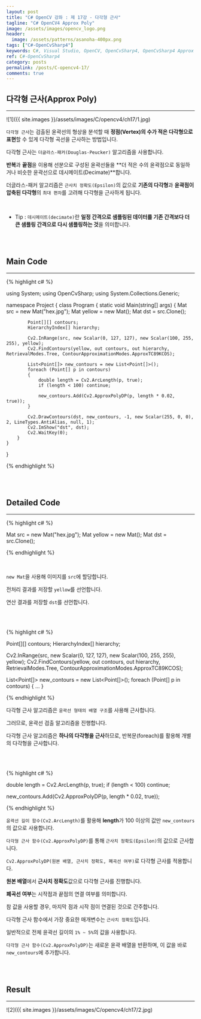 ```yaml
---
layout: post
title: "C# OpenCV 강좌 : 제 17강 - 다각형 근사"
tagline: "C# OpenCV4 Approx Poly"
image: /assets/images/opencv_logo.png
header:
  image: /assets/patterns/asanoha-400px.png
tags: ["C#-OpenCvSharp4"]
keywords: C#, Visual Studio, OpenCV, OpenCvSharp4, OpenCvSharp4 Approx Poly
ref: C#-OpenCvSharp4
category: posts
permalink: /posts/C-opencv4-17/
comments: true
---
```


## 다각형 근사(Approx Poly) ##
----------

![1]({{ site.images }}/assets/images/C/opencv4/ch17/1.jpg)

`다각형 근사`는 검출된 윤곽선의 형상을 분석할 때 **정점(Vertex)의 수가 적은 다각형으로 표현**할 수 있게 다각형 곡선을 근사하는 방법입니다.

다각형 근사는 `더글라스-패커(Douglas-Peucker)` 알고리즘을 사용합니다.

**반복**과 **끝점**을 이용해 선분으로 구성된 윤곽선들을 **더 적은 수의 윤곽점으로 동일하거나 비슷한 윤곽선으로 데시메이트(Decimate)**합니다.

더글라스-패커 알고리즘은 `근사치 정확도(Epsilon)`의 값으로 **기존의 다각형**과 **윤곽점이 압축된 다각형**의 `최대 편차`를 고려해 다각형을 근사하게 됩니다.

<br>

* Tip : `데시메이트(decimate)`란 **일정 간격으로 샘플링된 데이터를 기존 간격보다 더 큰 샘플링 간격으로 다시 샘플링하는 것**을 의미합니다.

<br>
<br>

## Main Code ##
----------

{% highlight c# %}

using System;
using OpenCvSharp;
using System.Collections.Generic;

namespace Project
{
    class Program
    {
        static void Main(string[] args)
        {
            Mat src = new Mat("hex.jpg");
            Mat yellow = new Mat();
            Mat dst = src.Clone();

            Point[][] contours;
            HierarchyIndex[] hierarchy;

            Cv2.InRange(src, new Scalar(0, 127, 127), new Scalar(100, 255, 255), yellow);
            Cv2.FindContours(yellow, out contours, out hierarchy, RetrievalModes.Tree, ContourApproximationModes.ApproxTC89KCOS);

            List<Point[]> new_contours = new List<Point[]>();
            foreach (Point[] p in contours)
            {
                double length = Cv2.ArcLength(p, true);
                if (length < 100) continue;

                new_contours.Add(Cv2.ApproxPolyDP(p, length * 0.02, true));
            }

            Cv2.DrawContours(dst, new_contours, -1, new Scalar(255, 0, 0), 2, LineTypes.AntiAlias, null, 1);
            Cv2.ImShow("dst", dst);
            Cv2.WaitKey(0);
        }   
    }
}

{% endhighlight %}

<br>
<br>

## Detailed Code ##
----------

{% highlight c# %}

Mat src = new Mat("hex.jpg");
Mat yellow = new Mat();
Mat dst = src.Clone();

{% endhighlight %}

<br>

`new Mat`을 사용해 이미지를 `src`에 할당합니다.

전처리 결과를 저장할 `yellow`를 선언합니다.

연산 결과를 저장할 `dst`를 선언합니다.

<br>
<br>

{% highlight c# %}

Point[][] contours;
HierarchyIndex[] hierarchy;

Cv2.InRange(src, new Scalar(0, 127, 127), new Scalar(100, 255, 255), yellow);
Cv2.FindContours(yellow, out contours, out hierarchy, RetrievalModes.Tree, ContourApproximationModes.ApproxTC89KCOS);

List<Point[]> new_contours = new List<Point[]>();
foreach (Point[] p in contours)
{
    ...
}

{% endhighlight %}

다각형 근사 알고리즘은 `윤곽선 형태의 배열 구조`를 사용해 근사합니다.

그러므로, 윤곽선 검출 알고리즘을 진행합니다.

다각형 근사 알고리즘은 **하나의 다각형을 근사**하므로, 반복문(foreach)를 활용해 개별의 다각형을 근사합니다.

<br>
<br>

{% highlight c# %}

double length = Cv2.ArcLength(p, true);
if (length < 100) continue;

new_contours.Add(Cv2.ApproxPolyDP(p, length * 0.02, true));

{% endhighlight %}

`윤곽선 길이 함수(Cv2.ArcLength)`를 활용해 **length**가 100 이상의 값만 `new_contours`의 값으로 사용합니다.

`다각형 근사 함수(Cv2.ApproxPolyDP)`를 통해 `근사치 정확도(Epsilon)`의 값으로 근사합니다.

`Cv2.ApproxPolyDP(원본 배열, 근사치 정확도, 폐곡선 여부)`로 다각형 근사를 적용합니다.

**원본 배열**에서 **근사치 정확도**값으로 다각형 근사를 진행합니다.

**폐곡선 여부**는 시작점과 끝점의 연결 여부를 의미합니다. 

참 값을 사용할 경우, 마지막 점과 시작 점이 연결된 것으로 간주합니다.

다각형 근사 함수에서 가장 중요한 매개변수는 `근사치 정확도`입니다.

일반적으로 전체 윤곽선 길이의 `1% ~ 5%`의 값을 사용합니다.

`다각형 근사 함수(Cv2.ApproxPolyDP)`는 새로운 윤곽 배열을 반환하며, 이 값을 바로 `new_contours`에 추가합니다.

<br>
<br>

## Result ##
----------

![2]({{ site.images }}/assets/images/C/opencv4/ch17/2.jpg)

